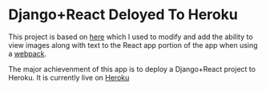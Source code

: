 # Django+React Deloyed To Heroku
This project is based on [here](https://github.com/zachtylr21/django-react-starter) which I used to modify and add the ability to view images along with text to the React app portion of the app when using a [webpack](https://webpack.js.org/).

The major achievenment of this app is to deploy a Django+React project to Heroku. It is currently live on [Heroku](https://cm-react-test6.herokuapp.com/)
